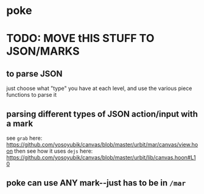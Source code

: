 # poke


# TODO: MOVE tHIS STUFF TO JSON/MARKS
## to parse JSON
just choose what "type" you have at each level, and use the various piece functions to parse it

## parsing different types of JSON action/input with a mark
see `grab` here:
https://github.com/yosoyubik/canvas/blob/master/urbit/mar/canvas/view.hoon
then see how it uses `dejs` here:
https://github.com/yosoyubik/canvas/blob/master/urbit/lib/canvas.hoon#L10

## poke can use ANY mark--just has to be in `/mar`
